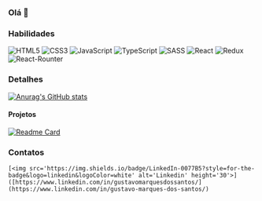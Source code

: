 ### Olá 👋

### Habilidades

![HTML5](https://img.shields.io/badge/HTML5-E34F26?style=for-the-badge&logo=html5&logoColor=white)
![CSS3](https://img.shields.io/badge/CSS3-1572B6?style=for-the-badge&logo=css3&logoColor=white)
![JavaScript](https://img.shields.io/badge/JavaScript-F7DF1E?style=for-the-badge&logo=javascript&logoColor=black)
![TypeScript](https://img.shields.io/badge/TypeScript-007ACC?style=for-the-badge&logo=typescript&logoColor=white)
![SASS](https://img.shields.io/badge/Sass-CC6699?style=for-the-badge&logo=sass&logoColor=white)
![React](https://img.shields.io/badge/React-20232A?style=for-the-badge&logo=react&logoColor=61DAFB)
![Redux](https://img.shields.io/badge/Redux-593D88?style=for-the-badge&logo=redux&logoColor=white)
![React-Rounter](https://img.shields.io/badge/React_Router-CA4245?style=for-the-badge&logo=react-router&logoColor=white)

### Detalhes


[![Anurag's GitHub stats](https://github-readme-stats.vercel.app/api?username=GustavoMarquesDev&show_icons=true&theme=tokyonight)](https://github.com/anuraghazra/github-readme-stats)


#### Projetos

[![Readme Card](https://github-readme-stats.vercel.app/api?username=GustavoMarquesDev&repo=GustavoMarquesDev&theme=tokyonight)](https://github.com/anuraghazra/github-readme-stats)


### Contatos


	[<img src='https://img.shields.io/badge/LinkedIn-0077B5?style=for-the-badge&logo=linkedin&logoColor=white' alt='Linkedin' height='30'>]([https://www.linkedin.com/in/gustavomarquesdossantos/](https://www.linkedin.com/in/gustavo-marques-dos-santos/)


